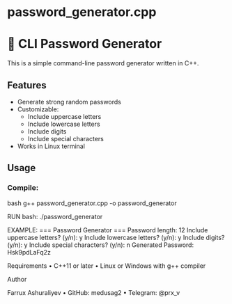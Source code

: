 # password_generator.cpp
# 🔐 CLI Password Generator

This is a simple command-line password generator written in C++.

## Features

- Generate strong random passwords
- Customizable:
  - Include uppercase letters
  - Include lowercase letters
  - Include digits
  - Include special characters
- Works in Linux terminal

## Usage

### Compile:
   bash
g++ password_generator.cpp -o password_generator

RUN
bash: ./password_generator

EXAMPLE:
=== Password Generator ===
Password length: 12
Include uppercase letters? (y/n): y
Include lowercase letters? (y/n): y
Include digits? (y/n): y
Include special characters? (y/n): n
Generated Password: Hsk9pdLaFq2z

Requirements
	•	C++11 or later
	•	Linux or Windows with g++ compiler

Author

Farrux Ashuraliyev
	•	GitHub: medusag2
	•	Telegram: @prx_v
